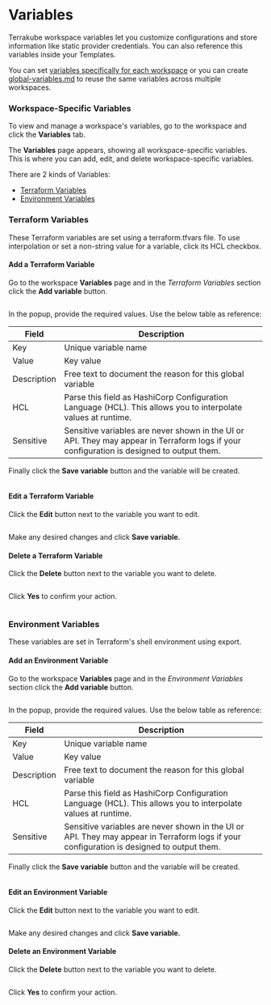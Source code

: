 # Variables

Terrakube workspace variables let you customize configurations and store information like static provider credentials. You can also reference this variables inside your Templates.

You can set [variables specifically for each workspace](variables.md#workspace-specific-variables) or you can create [global-variables.md](../organizations/global-variables.md "mention") to reuse the same variables across multiple workspaces.

### Workspace-Specific Variables <a href="#workspace-specific-variables" id="workspace-specific-variables"></a>

To view and manage a workspace's variables, go to the workspace and click the **Variables** tab.

The **Variables** page appears, showing all workspace-specific variables. This is where you can add, edit, and delete workspace-specific variables.&#x20;

There are 2 kinds of Variables:

* [Terraform Variables](variables.md#terraform-variables)
* [Environment Variables](variables.md#environment-variables)

### Terraform Variables

These Terraform variables are set using a terraform.tfvars file. To use interpolation or set a non-string value for a variable, click its HCL checkbox.

#### Add a Terraform Variable <a href="#add-a-variable" id="add-a-variable"></a>

Go to the workspace **Variables** page and in the _Terraform Variables_ section click the **Add variable** button.

<figure><img src="../../.gitbook/assets/image (273).png" alt=""><figcaption></figcaption></figure>

In the popup, provide the required values. Use the below table as reference:

| Field       | Description                                                                                                                               |
| ----------- | ----------------------------------------------------------------------------------------------------------------------------------------- |
| Key         | Unique variable name                                                                                                                      |
| Value       | Key value                                                                                                                                 |
| Description | Free text to document the reason for this global variable                                                                                 |
| HCL         | Parse this field as HashiCorp Configuration Language (HCL). This allows you to interpolate values at runtime.                             |
| Sensitive   | Sensitive variables are never shown in the UI or API. They may appear in Terraform logs if your configuration is designed to output them. |

Finally click the **Save variable** button and the variable will be created.

<figure><img src="../../.gitbook/assets/image (248).png" alt=""><figcaption></figcaption></figure>

#### Edit a Terraform Variable

Click the **Edit** button next to the variable you want to edit.

<figure><img src="../../.gitbook/assets/image (197).png" alt=""><figcaption></figcaption></figure>

Make any desired changes and click **Save variable.**

#### Delete a Terraform Variable

Click the **Delete** button next to the variable you want to delete.

<figure><img src="../../.gitbook/assets/image (196).png" alt=""><figcaption></figcaption></figure>

Click **Yes** to confirm your action.

<figure><img src="../../.gitbook/assets/image (285).png" alt=""><figcaption></figcaption></figure>

### Environment Variables

These variables are set in Terraform's shell environment using export.

#### Add an Environment Variable <a href="#add-a-variable" id="add-a-variable"></a>

Go to the workspace **Variables** page and in the _Environment Variables_ section click the **Add variable** button.

<figure><img src="../../.gitbook/assets/image (194).png" alt=""><figcaption></figcaption></figure>

In the popup, provide the required values. Use the below table as reference:

| Field       | Description                                                                                                                               |
| ----------- | ----------------------------------------------------------------------------------------------------------------------------------------- |
| Key         | Unique variable name                                                                                                                      |
| Value       | Key value                                                                                                                                 |
| Description | Free text to document the reason for this global variable                                                                                 |
| HCL         | Parse this field as HashiCorp Configuration Language (HCL). This allows you to interpolate values at runtime.                             |
| Sensitive   | Sensitive variables are never shown in the UI or API. They may appear in Terraform logs if your configuration is designed to output them. |

Finally click the **Save variable** button and the variable will be created.

<figure><img src="../../.gitbook/assets/image (91).png" alt=""><figcaption></figcaption></figure>

#### Edit an Environment Variable

Click the **Edit** button next to the variable you want to edit.

<figure><img src="../../.gitbook/assets/image (92).png" alt=""><figcaption></figcaption></figure>

Make any desired changes and click **Save variable.**

#### Delete an Environment Variable

Click the **Delete** button next to the variable you want to delete.

<figure><img src="../../.gitbook/assets/image (278).png" alt=""><figcaption></figcaption></figure>

Click **Yes** to confirm your action.

